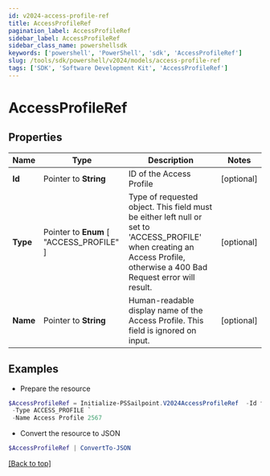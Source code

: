 ```yaml
---
id: v2024-access-profile-ref
title: AccessProfileRef
pagination_label: AccessProfileRef
sidebar_label: AccessProfileRef
sidebar_class_name: powershellsdk
keywords: ['powershell', 'PowerShell', 'sdk', 'AccessProfileRef'] 
slug: /tools/sdk/powershell/v2024/models/access-profile-ref
tags: ['SDK', 'Software Development Kit', 'AccessProfileRef']
---
```



# AccessProfileRef

## Properties

Name | Type | Description | Notes
------------ | ------------- | ------------- | -------------
**Id** |  Pointer to **String** | ID of the Access Profile | [optional] 
**Type** |  Pointer to  **Enum** [  "ACCESS_PROFILE" ] | Type of requested object. This field must be either left null or set to 'ACCESS_PROFILE' when creating an Access Profile, otherwise a 400 Bad Request error will result. | [optional] 
**Name** |  Pointer to **String** | Human-readable display name of the Access Profile. This field is ignored on input. | [optional] 

## Examples

- Prepare the resource
```powershell
$AccessProfileRef = Initialize-PSSailpoint.V2024AccessProfileRef  -Id ff808081751e6e129f1518161919ecca `
 -Type ACCESS_PROFILE `
 -Name Access Profile 2567
```

- Convert the resource to JSON
```powershell
$AccessProfileRef | ConvertTo-JSON
```


[[Back to top]](#) 

